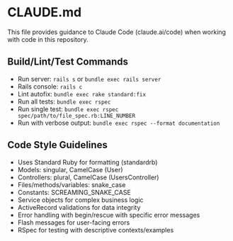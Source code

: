 # CLAUDE.md

This file provides guidance to Claude Code (claude.ai/code) when working with code in this repository.

## Build/Lint/Test Commands

- Run server: `rails s` or `bundle exec rails server`
- Rails console: `rails c`
- Lint autofix: `bundle exec rake standard:fix`
- Run all tests: `bundle exec rspec`
- Run single test: `bundle exec rspec spec/path/to/file_spec.rb:LINE_NUMBER`
- Run with verbose output: `bundle exec rspec --format documentation`

## Code Style Guidelines

- Uses Standard Ruby for formatting (standardrb)
- Models: singular, CamelCase (User)
- Controllers: plural, CamelCase (UsersController)
- Files/methods/variables: snake_case
- Constants: SCREAMING_SNAKE_CASE
- Service objects for complex business logic
- ActiveRecord validations for data integrity
- Error handling with begin/rescue with specific error messages
- Flash messages for user-facing errors
- RSpec for testing with descriptive contexts/examples
